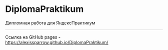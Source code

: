 # DiplomaPraktikum
Дипломная работа для ЯндексПрактикум
___________________
Ссылка на GitHub pages - https://alexissparrow.github.io/DiplomaPraktikum/
